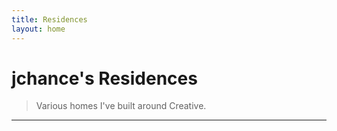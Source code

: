 ```yaml
---
title: Residences
layout: home
---
```


# jchance's Residences
> Various homes I've built around Creative.

---